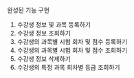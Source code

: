 
완성된 기능 구현
1. 수강생 정보 및 과목 등록하기
2. 수강생 정보 조회하기
3. 수강생의 과목별 시험 회차 및 점수 등록하기
4. 수강생의 과목별 시험 회차 및 점수 조회하기
5. 수강생 정보 삭제하기
6. 수강생의 특정 과목 회차별 등급 조회하기











